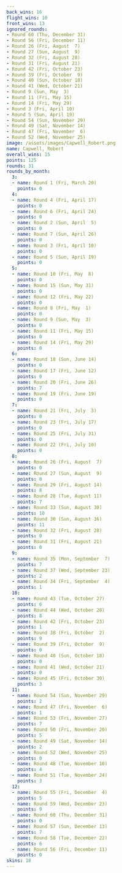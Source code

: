 ```yaml
---
back_wins: 16
flight_wins: 10
front_wins: 13
ignored_rounds:
- Round 60 (Thu, December 31)
- Round 56 (Fri, December 11)
- Round 26 (Fri, August  7)
- Round 27 (Sun, August  9)
- Round 32 (Fri, August 28)
- Round 31 (Fri, August 21)
- Round 42 (Fri, October 23)
- Round 39 (Fri, October  9)
- Round 40 (Sun, October 18)
- Round 41 (Wed, October 21)
- Round 9 (Sun, May  3)
- Round 11 (Fri, May 15)
- Round 14 (Fri, May 29)
- Round 3 (Fri, April 10)
- Round 5 (Sun, April 19)
- Round 54 (Sun, November 29)
- Round 49 (Sat, November 14)
- Round 47 (Fri, November  6)
- Round 52 (Wed, November 25)
image: /assets/images/Capwell_Robert.png
name: Capwell, Robert
overall_wins: 15
points: 125
rounds: 31
rounds_by_month:
  3:
  - name: Round 1 (Fri, March 20)
    points: 0
  4:
  - name: Round 4 (Fri, April 17)
    points: 0
  - name: Round 6 (Fri, April 24)
    points: 0
  - name: Round 2 (Sun, April  5)
    points: 0
  - name: Round 7 (Sun, April 26)
    points: 0
  - name: Round 3 (Fri, April 10)
    points: 0
  - name: Round 5 (Sun, April 19)
    points: 0
  5:
  - name: Round 10 (Fri, May  8)
    points: 0
  - name: Round 15 (Sun, May 31)
    points: 0
  - name: Round 12 (Fri, May 22)
    points: 0
  - name: Round 8 (Fri, May  1)
    points: 0
  - name: Round 9 (Sun, May  3)
    points: 0
  - name: Round 11 (Fri, May 15)
    points: 0
  - name: Round 14 (Fri, May 29)
    points: 0
  6:
  - name: Round 18 (Sun, June 14)
    points: 0
  - name: Round 17 (Fri, June 12)
    points: 0
  - name: Round 20 (Fri, June 26)
    points: 7
  - name: Round 19 (Fri, June 19)
    points: 0
  7:
  - name: Round 21 (Fri, July  3)
    points: 0
  - name: Round 23 (Fri, July 17)
    points: 0
  - name: Round 25 (Fri, July 31)
    points: 0
  - name: Round 22 (Fri, July 10)
    points: 0
  8:
  - name: Round 26 (Fri, August  7)
    points: 0
  - name: Round 27 (Sun, August  9)
    points: 0
  - name: Round 29 (Fri, August 14)
    points: 8
  - name: Round 28 (Tue, August 11)
    points: 7
  - name: Round 33 (Sun, August 30)
    points: 10
  - name: Round 30 (Sun, August 16)
    points: 11
  - name: Round 32 (Fri, August 28)
    points: 0
  - name: Round 31 (Fri, August 21)
    points: 0
  9:
  - name: Round 35 (Mon, September  7)
    points: 7
  - name: Round 37 (Wed, September 23)
    points: 2
  - name: Round 34 (Fri, September  4)
    points: 1
  10:
  - name: Round 43 (Tue, October 27)
    points: 6
  - name: Round 44 (Wed, October 28)
    points: 8
  - name: Round 42 (Fri, October 23)
    points: 1
  - name: Round 38 (Fri, October  2)
    points: 9
  - name: Round 39 (Fri, October  9)
    points: 0
  - name: Round 40 (Sun, October 18)
    points: 0
  - name: Round 41 (Wed, October 21)
    points: 0
  - name: Round 45 (Fri, October 30)
    points: 3
  11:
  - name: Round 54 (Sun, November 29)
    points: 2
  - name: Round 47 (Fri, November  6)
    points: 1
  - name: Round 53 (Fri, November 27)
    points: 7
  - name: Round 50 (Fri, November 20)
    points: 5
  - name: Round 49 (Sat, November 14)
    points: 2
  - name: Round 52 (Wed, November 25)
    points: 0
  - name: Round 48 (Tue, November 10)
    points: 4
  - name: Round 51 (Tue, November 24)
    points: 3
  12:
  - name: Round 55 (Fri, December  4)
    points: 5
  - name: Round 59 (Wed, December 23)
    points: 9
  - name: Round 60 (Thu, December 31)
    points: 0
  - name: Round 57 (Sun, December 13)
    points: 7
  - name: Round 58 (Tue, December 22)
    points: 6
  - name: Round 56 (Fri, December 11)
    points: 0
skins: 18
---
```

